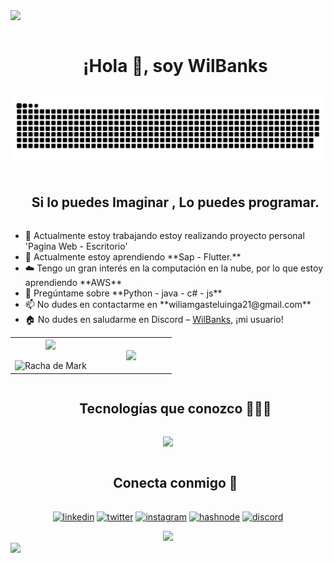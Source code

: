 <!--divisor horizontal (gradiente)-->
<img src="https://user-images.githubusercontent.com/73097560/115834477-dbab4500-a447-11eb-908a-139a6edaec5c.gif">

<!--h1 sin borde inferior-->
<div id="user-content-toc">
  <ul align="center">
    <summary><h1 style="display: inline-block">¡Hola 👋, soy WilBanks</h1></summary>
  </ul>
</div>

<!--- serpiente -->
<div align="center">
  <img  src="https://github.com/1999AZZAR/1999AZZAR/blob/readme/resources/grid-snake.svg"
       alt="serpiente" />
</div>

<!--h2 sin borde inferior-->
<div id="user-content-toc">
  <ul align="center">
    <summary><h2 style="display: inline-block">Si lo puedes Imaginar , Lo puedes programar.</h2></summary>
  </ul>
</div>

<!--Introducción-->
<ul>
  <li>🔭 Actualmente estoy trabajando estoy realizando proyecto personal 'Pagina Web - Escritorio'</li>
  <li>🌱 Actualmente estoy aprendiendo **Sap - Flutter.**</li>
  <li>☁️ Tengo un gran interés en la computación en la nube, por lo que estoy aprendiendo **AWS**</li>
  <li>💬 Pregúntame sobre **Python - java - c# - js**</li>
  <li>📫 No dudes en contactarme en **wiliamgasteluinga21@gmail.com**</li>
  <li>🏠 No dudes en saludarme en Discord – <a href="https://discordapp.com/users/957722095381540874](https://discord.gg/Jgw2u5kY">WilBanks</a>, ¡mi usuario!</li>
</ul>

<!--- estadísticas y trofeos (inicio) -->
<p align="center">
  <!--- estadísticas (inicio) -->
<table align="center">
<tr border="none">
<td width="50%" align="center">
  
  <img  align="center"  src="https://github-readme-stats.vercel.app/api?username=1010nishant&theme=dark&show_icons=true&count_private=true" />
  <br></br>
  <img  title="🔥 Obtén estadísticas de racha para tu perfil en git.io/streak-stats" alt="Racha de Mark" src="https://nirzak-streak-stats.vercel.app?user=1010nishant&theme=dark" /> 
</td>

<td width="50%" align="center">

  <img  align="center"  src="https://github-readme-stats.anuraghazra1.vercel.app/api/top-langs/?username=1010nishant&theme=dark&hide_border=false&no-bg=true&no-frame=true&langs_count=7"/>
  
  </td>
</tr>
</table>
<!--- estadísticas (fin) -->

<!--- trofeo (inicio) -->

<!--- trofeo (fin) -->

</p>        
<!--- estadísticas (fin) -->

<!--h2 sin borde inferior-->
<div id="user-content-toc">
  <ul align="center">
    <summary><h2 style="display: inline-block">Tecnologías que conozco 👨🏻‍💻</h2></summary>
  </ul>
</div>

<!--íconos de pila tecnológica-->
<p align="center">
  <a href="https://skillicons.dev">
    <img src="https://skillicons.dev/icons?i=git,aws,cpp,css,discord,docker,postgres,prisma,pug,dynamodb,express,figma,firebase,redis,github,html,java,js,linux,md,materialui,nginx,mongodb,mysql,nextjs,nodejs,postman,py,react,redux,tailwind,ts,vscode,kubernetes&perline=14" />
  </a>
</p>

<!-- Conectar conmigo -->
<!--h2 sin borde inferior-->
<div id="user-content-toc">
  <ul align="center">
    <summary><h2 style="display: inline-block">Conecta conmigo 🤝</h2></summary>
  </ul>
</div>

<!--íconos y enlaces-->
<p align="center">
<a href="https://www.linkedin.com/in/1010nishant/" target="blank"><img align="center" src="https://user-images.githubusercontent.com/88904952/234979284-68c11d7f-1acc-4f0c-ac78-044e1037d7b0.png" alt="linkedin" height="50" width="50" /></a>
<a href="https://twitter.com/1010nishant" target="blank"><img align="center" src="https://user-images.githubusercontent.com/88904952/234980676-61bfb021-ecc8-48f7-88e6-34c1b06c4a58.png" alt="twitter" height="50" width="50" /></a> 
<a href="https://www.instagram.com/nishant.jangir.1010/" target="blank"><img align="center" src="https://user-images.githubusercontent.com/88904952/234981169-2dd1e58f-4b7e-468c-8213-034ba62156c3.png" alt="instagram" height="50" width="50" /></a>
<a href="https://1010nishant.hashnode.dev/" target="blank"><img align="center" src="https://user-images.githubusercontent.com/88904952/234982196-562aea17-5532-4550-8c08-1c7cb994a541.png" alt="hashnode" height="50" width="50" /></a>
<a href="https://discordapp.com/users/957722095381540874" target="blank"><img align="center" src="https://user-images.githubusercontent.com/88904952/234982627-019fd336-6248-453c-9b05-97c13fd1d207.png" alt="discord" height="50" width="50" /></a>
</p>

<!--contador de visitas al perfil-->
<div align="center">
  <a href="https://visitcount.itsvg.in">
    <img src="https://visitcount.itsvg.in/api?id=1010nishant&icon=3&color=6" />
  </a>
</div>

<!--divisor horizontal (gradiente)-->
<img src="https://user-images.githubusercontent.com/73097560/115834477-dbab4500-a447-11eb-908a-139a6edaec5c.gif">

